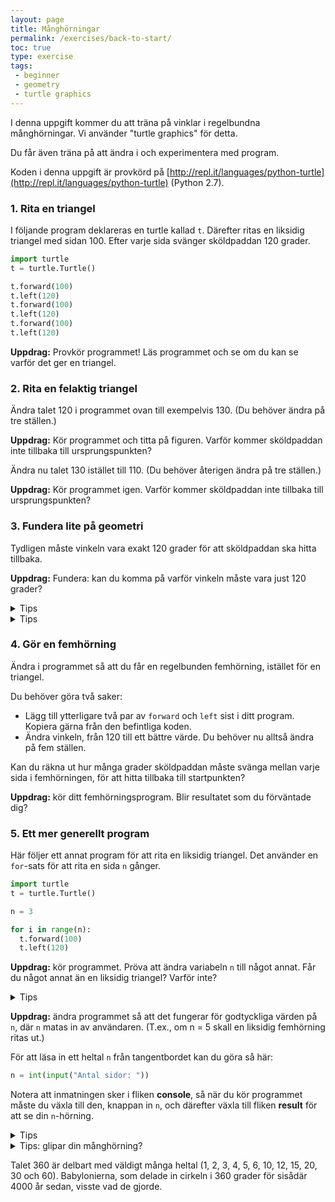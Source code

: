 ```yaml
---
layout: page
title: Månghörningar
permalink: /exercises/back-to-start/
toc: true
type: exercise
tags:
 - beginner
 - geometry
 - turtle graphics
---
```

I denna uppgift kommer du att träna på vinklar i regelbundna månghörningar. Vi använder "turtle graphics" för detta.

Du får även träna på att ändra i och experimentera med program.

Koden i denna uppgift är provkörd på [http://repl.it/languages/python-turtle](http://repl.it/languages/python-turtle) (Python 2.7).

### 1. Rita en triangel

I följande program deklareras en turtle kallad `t`.
Därefter ritas en liksidig triangel med sidan 100.
Efter varje sida svänger sköldpaddan 120 grader.

```python
import turtle
t = turtle.Turtle()

t.forward(100)
t.left(120)
t.forward(100)
t.left(120)
t.forward(100)
t.left(120)
```

**Uppdrag:** Provkör programmet! Läs programmet och se om du kan se varför det ger en triangel.

### 2. Rita en felaktig triangel

Ändra talet 120 i programmet ovan till exempelvis 130. (Du behöver ändra på tre ställen.)

**Uppdrag:** Kör programmet och titta på figuren. Varför kommer sköldpaddan inte tillbaka till ursprungspunkten?

Ändra nu talet 130 istället till 110. (Du behöver återigen ändra på tre ställen.)

**Uppdrag:** Kör programmet igen. Varför kommer sköldpaddan inte tillbaka till ursprungspunkten?

### 3. Fundera lite på geometri

Tydligen måste vinkeln vara exakt 120 grader för att sköldpaddan ska hitta tillbaka.

**Uppdrag:** Fundera: kan du komma på varför vinkeln måste vara just 120 grader?

<details>
<summary markdown="span">
Tips
</summary>
<p>
Hur många grader går det på ett varv? Hur många gånger svänger sköldpaddan? Hur många grader måste den då svänga i taget?
</p>
</details>

<details>
<summary markdown="span">
Tips
</summary>
<p>
360 / 3 = 120
</p>
</details>

### 4. Gör en femhörning

Ändra i programmet så att du får en regelbunden femhörning, istället för en triangel.

Du behöver göra två saker:

  * Lägg till ytterligare två par av `forward` och `left` sist i ditt program. Kopiera gärna från den befintliga koden.
  * Ändra vinkeln, från 120 till ett bättre värde. Du behöver nu alltså ändra på fem ställen.

Kan du räkna ut hur många grader sköldpaddan måste svänga mellan varje sida i femhörningen, för att hitta tillbaka till startpunkten?

**Uppdrag:** kör ditt femhörningsprogram. Blir resultatet som du förväntade dig?

### 5. Ett mer generellt program

Här följer ett annat program för att rita en liksidig triangel.
Det använder en `for`-sats för att rita en sida `n` gånger.

```python
import turtle
t = turtle.Turtle()

n = 3

for i in range(n):
  t.forward(100)
  t.left(120)
```

**Uppdrag:** kör programmet. Pröva att ändra variabeln `n` till något annat. Får du något annat än en liksidig triangel? Varför inte?

<details>
<summary markdown="span">
Tips
</summary>
<p>
Raden <code>t.left(120)</code> behöver ändras.
</p>
</details>

**Uppdrag:** ändra programmet så att det fungerar för godtyckliga värden på `n`, där `n` matas in av användaren. (T.ex., om n = 5 skall en liksidig femhörning ritas ut.)

För att läsa in ett heltal `n` från tangentbordet kan du göra så här:

```python
n = int(input("Antal sidor: "))
```

Notera att inmatningen sker i fliken **console**, så när du kör programmet måste du växla till den, knappan in `n`, och därefter växla till fliken **result** för att se din `n`-hörning.

<details>
<summary markdown="span">
Tips
</summary>
<p>
Du behöver stoppa in beräkningen <code>360.0 / n</code> på rätt ställe.
</p>
</details>

<details>
<summary markdown="span">
Tips: glipar din månghörning?
</summary>
<p>
Kanske upptäcker du att vissa månghörningar ändå glipar lite grann, exempelvis för <code>n = 7</code>.
Det beror på att 7 inte går jämnt upp i 360.
För att få med decimalerna i kvoten behöver man skriva <code>360.0 / n</code>.
Om man skriver <code>360 / n</code> får man en kvot utan decimaler, så om <code>n = 7</code> får man kvoten 51 istället för 51,428.
</p>
</details>

Talet 360 är delbart med väldigt många heltal (1, 2, 3, 4, 5, 6, 10, 12, 15, 20, 30 och 60). Babylonierna, som delade in cirkeln i 360 grader för sisådär 4000 år sedan, visste vad de gjorde. 
